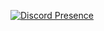 [![Discord Presence](https://lanyard-profile-readme.vercel.app/api/229160979823460353?theme=dark&animated=true)](https://discord.com/users/229160979823460353)
